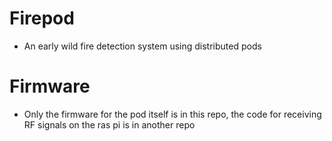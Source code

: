 # Firepod
- An early wild fire detection system using distributed pods

# Firmware
- Only the firmware for the pod itself is in this repo, the code for receiving RF signals on the ras pi is in another repo


